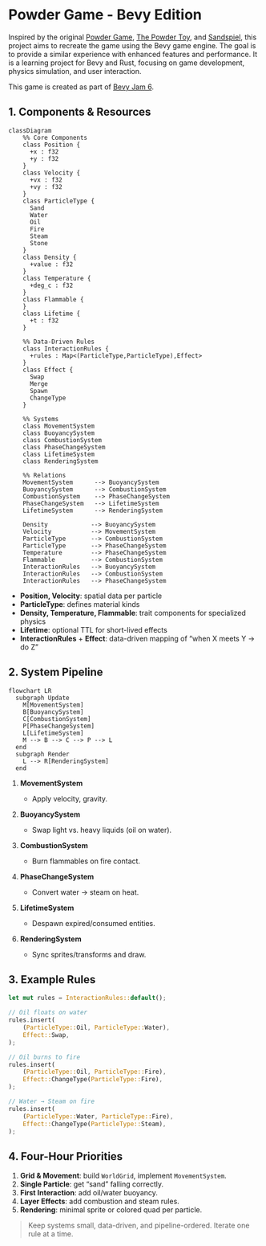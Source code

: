 # Powder Game - Bevy Edition

Inspired by the original [Powder Game](https://dan-ball.jp/en/javagame/dust/),
 [The Powder Toy](https://powdertoy.co.uk/), and
[Sandspiel](https://sandspiel.club/), this project aims to recreate the game
using the Bevy game engine. The goal is to provide a similar experience with
enhanced features and performance. It is a learning project for Bevy and Rust,
focusing on game development, physics simulation, and user interaction.

This game is created as part of [Bevy Jam 6](https://itch.io/jam/bevy-jam-6).

## 1. Components & Resources

```mermaid
classDiagram
    %% Core Components
    class Position {
      +x : f32
      +y : f32
    }
    class Velocity {
      +vx : f32
      +vy : f32
    }
    class ParticleType {
      Sand
      Water
      Oil
      Fire
      Steam
      Stone
    }
    class Density {
      +value : f32
    }
    class Temperature {
      +deg_c : f32
    }
    class Flammable {
    }
    class Lifetime {
      +t : f32
    }

    %% Data-Driven Rules
    class InteractionRules {
      +rules : Map<(ParticleType,ParticleType),Effect>
    }
    class Effect {
      Swap
      Merge
      Spawn
      ChangeType
    }

    %% Systems
    class MovementSystem
    class BuoyancySystem
    class CombustionSystem
    class PhaseChangeSystem
    class LifetimeSystem
    class RenderingSystem

    %% Relations
    MovementSystem      --> BuoyancySystem
    BuoyancySystem      --> CombustionSystem
    CombustionSystem    --> PhaseChangeSystem
    PhaseChangeSystem   --> LifetimeSystem
    LifetimeSystem      --> RenderingSystem

    Density            --> BuoyancySystem
    Velocity           --> MovementSystem
    ParticleType       --> CombustionSystem
    ParticleType       --> PhaseChangeSystem
    Temperature        --> PhaseChangeSystem
    Flammable          --> CombustionSystem
    InteractionRules   --> BuoyancySystem
    InteractionRules   --> CombustionSystem
    InteractionRules   --> PhaseChangeSystem
```

* **Position, Velocity**: spatial data per particle
* **ParticleType**: defines material kinds
* **Density, Temperature, Flammable**: trait components for specialized physics
* **Lifetime**: optional TTL for short-lived effects
* **InteractionRules** + **Effect**: data-driven mapping of “when X meets Y → do Z”

## 2. System Pipeline

```mermaid
flowchart LR
  subgraph Update
    M[MovementSystem]
    B[BuoyancySystem]
    C[CombustionSystem]
    P[PhaseChangeSystem]
    L[LifetimeSystem]
    M --> B --> C --> P --> L
  end
  subgraph Render
    L --> R[RenderingSystem]
  end
```

1. **MovementSystem**

   * Apply velocity, gravity.
2. **BuoyancySystem**

   * Swap light vs. heavy liquids (oil on water).
3. **CombustionSystem**

   * Burn flammables on fire contact.
4. **PhaseChangeSystem**

   * Convert water → steam on heat.
5. **LifetimeSystem**

   * Despawn expired/consumed entities.
6. **RenderingSystem**

   * Sync sprites/transforms and draw.

## 3. Example Rules

```rust
let mut rules = InteractionRules::default();

// Oil floats on water
rules.insert(
    (ParticleType::Oil, ParticleType::Water),
    Effect::Swap,
);

// Oil burns to fire
rules.insert(
    (ParticleType::Oil, ParticleType::Fire),
    Effect::ChangeType(ParticleType::Fire),
);

// Water → Steam on fire
rules.insert(
    (ParticleType::Water, ParticleType::Fire),
    Effect::ChangeType(ParticleType::Steam),
);
```

## 4. Four-Hour Priorities

1. **Grid & Movement**: build `WorldGrid`, implement `MovementSystem`.
2. **Single Particle**: get “sand” falling correctly.
3. **First Interaction**: add oil/water buoyancy.
4. **Layer Effects**: add combustion and steam rules.
5. **Rendering**: minimal sprite or colored quad per particle.

> Keep systems small, data-driven, and pipeline-ordered. Iterate one rule at a time.
